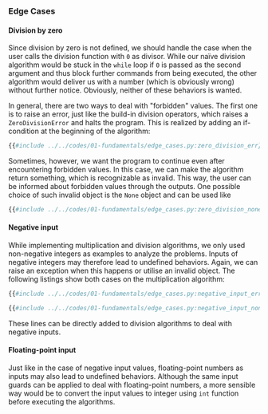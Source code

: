 ### Edge Cases

#### Division by zero
Since division by zero is not defined, we should handle the case when the 
user calls the division function with `0` as divisor. While our na&iuml;ve 
division algorithm would be stuck in the `while` loop if `0` is 
passed as the second argument and thus block further commands from being 
executed, the other algorithm would deliver us with a number 
(which is obviously wrong) without further notice. Obviously, neither 
of these behaviors is wanted.

In general, there are two ways to deal with "forbidden" values. The first 
one is to raise an error, just like the build-in division operators, which 
raises a `ZeroDivisionError` and halts the program. This is realized by adding 
an if-condition at the beginning of the algorithm:
```python
{{#include ../../codes/01-fundamentals/edge_cases.py:zero_division_err}}
```

Sometimes, however, we want the program to continue even after encountering 
forbidden values. In this case, we can make the algorithm return something, 
which is recognizable as invalid. This way, the user can be informed about 
forbidden values through the outputs. One possible choice of such invalid 
object is the `None` object and can be used like
```python
{{#include ../../codes/01-fundamentals/edge_cases.py:zero_division_none}}
```

#### Negative input
While implementing multiplication and division algorithms, we only used 
non-negative integers as examples to analyze the problems. Inputs of 
negative integers may therefore lead to undefined behaviors. 
Again, we can raise an exception when 
this happens or utilise an invalid object. The following listings show both 
cases on the multiplication algorithm:
```python
{{#include ../../codes/01-fundamentals/edge_cases.py:negative_input_err}}
```
```python
{{#include ../../codes/01-fundamentals/edge_cases.py:negative_input_none}}
```
These lines can be directly added to division algorithms to deal with negative 
inputs. 

#### Floating-point input
Just like in the case of negative input values, floating-point numbers as 
inputs may also lead to undefined behaviors. Although the same input guards 
can be applied to deal with floating-point numbers, a more sensible way would 
be to convert the input values to integer using `int` function before 
executing the algorithms.
